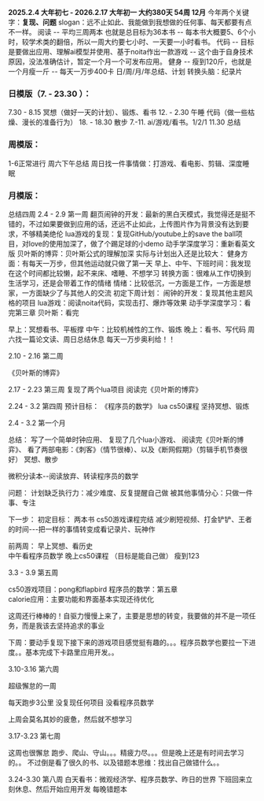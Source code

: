 **2025.2.4 大年初七 - 2026.2.17 大年初一 大约380天 54周 12月**
今年两个关键字：**复现、问题**
slogan：远不止如此、我能做到我想做的任何事、每天都要有点不一样。
阅读 -- 平均三周两本 也就是总目标为36本书 -- 每本书大概要5、6个小时，较学术类的翻倍，所以一周大约要七小时、一天要一小时看书。
代码 -- 目标是要做出应用、理解ai模型并使用、基于noita作出一款游戏 -- 这个由于自身技术原因，没法准确估计，暂定一个月一个可发布应用。
健身 -- 瘦到120斤，也就是一个月瘦一斤  -- 每天一万步400卡
日/周/月/年总结、计划
转换头脑：纪录片

### 日模版（7. - 23.30 ）：

7.30 - 8.15 冥想（做好一天的计划）、锻炼、看书
12. - 2.30 午睡 代码（做一些枯燥、漫长的准备行为）
18. - 18.30 散步
7.-11. ai/游戏/看书。1/2/1
11.30 总结

### 周模版：

1-6正常进行
周六下午总结
周日找一件事情做：打游戏、看电影、剪辑、深度睡眠

### 月模版：

总结四周
2.4 - 2.9 第一周
翻页闹钟的开发：最新的黑白天模式，我觉得还是挺不错的，不过如果要做到应用的话，还远不止如此，上传图片作为背景没有达到要求，不够精美绝伦
lua游戏的复现：复现GitHub/youtube上的save the ball项目，对love的使用加深了，做了个踢足球的小demo
动手学深度学习：重新看英文版
贝叶斯的博弈：贝叶斯公式的理解加深
实际与计划出入还是比较大：
健身方面：有每天一万步，但其他运动就只做了第一天
早上、中午、下班时间：我发现在这个时间都比较懒，起不来床、嗜睡、不想学习
转换方面：很难从工作切换到生活学习，还是会带着工作的情绪
情绪：比较低沉，一方面是工作，一方面是想家，一方面缺少了与其他人的交流
初定下周计划：
闹钟的开发：复现其他主题风格的项目
lua游戏：阅读noita代码，实现击打、爆炸等效果 动手学深度学习：看完第三章
贝叶斯：看完

早上：冥想看书、平板撑
中午：比较机械性的工作、锻炼
晚上：看书、写代码
周六找一篇论文读、周日总结休息
每天一万步奥利给！！

2.10 - 2.16 第二周

《贝叶斯的博弈》

2.17 - 2.23 第三周
复现了两个lua项目
阅读完《贝叶斯的博弈》

2.24 - 3.2 第四周
预计目标：
《程序员的数学》
lua cs50课程
坚持冥想、锻炼


2.4 - 3.2 第一个月

总结：
写了一个简单时钟应用、
复现了几个lua小游戏、
阅读完《贝叶斯的博弈》、
看了两部电影：《刺客》（情节很棒）、以及《断网假期》（剪辑手机节奏很好）
冥想、散步

微积分读本--阅读放弃、转读程序员的数学

问题：
计划缺乏执行力：减少难度、反复提醒自己做
被其他事情分心：只做一件事、专注

下一步：
初定目标：
两本书
cs50游戏课程完结
减少刷短视频、打金铲铲、王者的时间---把一样的事情转变成看记录片、玩神作

前两周：
早上冥想、看历史  
中午看程序员数学
晚上cs50课程
（目标是能自己做）
瘦到123


3.3 - 3.9 第五周  

cs50游戏项目：pong和flapbird
程序员的数学：第五章  
calorie应用：主要功能和界面基本实现还待优化  
  
这周还行棒棒的！自驱力慢慢上来了，主要是思想的转变，我要做的并不是一项任务，而是我该去坚持追求的事业  

下周：要动手复现下接下来的游戏项目感觉挺有趣的。。。程序员数学也要拉一下进度。。基本完成下卡路里应用开发。。

3.10-3.16 第六周

超级懈怠的一周

每天跑步3公里
没复现任何项目
没看程序员数学

上周会莫名其妙的疲惫，然后就不想学习

3.17-3.23  第七周

这周也很懈怠
跑步、爬山、守山。。。精疲力尽。。。但是晚上还是有时间去学习的。。
不过倒是看了很久的书、以及错题本思维：找出自己做错什么。。

3.24-3.30 第八周
白天看书：微观经济学、程序员数学、昨日的世界
下班回来立刻休息、然后开始应用开发
每晚错题本



                    


